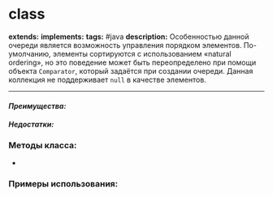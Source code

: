 # class 
**extends:** 
**implements:** 
**tags:** #java
**description:**  Особенностью данной очереди является возможность управления порядком элементов. По-умолчанию, элементы сортируются с использованием «natural ordering», но это поведение может быть переопределено при помощи объекта `Comparator`, который задаётся при создании очереди. Данная коллекция не поддерживает `null` в качестве элементов.

---
#### *Преимущества:*

#### *Недостатки:*

### Методы класса:
- 

### Примеры использования:
